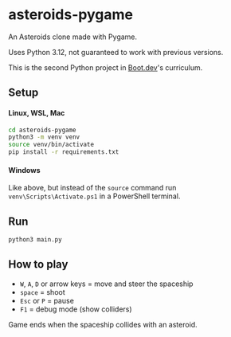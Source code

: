 # asteroids-pygame

An Asteroids clone made with Pygame.

Uses Python 3.12, not guaranteed to work with previous versions.

This is the second Python project in [Boot.dev](https://www.boot.dev/)'s curriculum.

## Setup

#### Linux, WSL, Mac
```sh
cd asteroids-pygame
python3 -m venv venv
source venv/bin/activate
pip install -r requirements.txt
```

#### Windows
Like above, but instead of the `source` command run `venv\Scripts\Activate.ps1` in a PowerShell terminal.

## Run

```sh
python3 main.py
```

## How to play
- `W`, `A`, `D` or arrow keys = move and steer the spaceship
- `space` = shoot
- `Esc` or `P` = pause
- `F1` = debug mode (show colliders)

Game ends when the spaceship collides with an asteroid.
